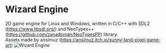 # Wizard Engine
2D game engine for Linux and Windows, written in C/C++ with SDL2 (https://www.libsdl.org/) and NeoTypes++ (https://github.com/zanadoman/NeoTypesPP) library.\
Assets made by ansimuz (https://ansimuz.itch.io/sunny-land-pixel-game-art)
![Wizard Engine](https://github.com/zanadoman/Wizard-Engine/blob/main/Build/engine/icon.png)